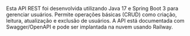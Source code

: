 Esta API REST foi desenvolvida utilizando Java 17 e Spring Boot 3 para gerenciar usuários. Permite operações básicas (CRUD) como criação, leitura, atualização e exclusão de usuários. A API está documentada com Swagger/OpenAPI e pode ser implantada na nuvem usando Railway.
